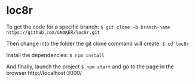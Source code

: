 # loc8r

To get the code for a specific branch:
`$ git clone -b branch-name https://github.com/GNOKER/loc8r.git`

Then change into the folder the git clone command will create:
`$ cd loc8r`

Install the dependencies:
`$ npm install`

And finally, launch the project `$ npm start` and go to the page in the browser http://localhost:3000/ 
